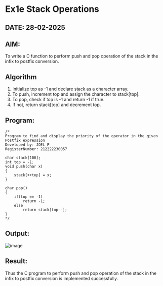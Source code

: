 # Ex1e Stack Operations
## DATE: 28-02-2025
## AIM:
To write a C function to perform push and pop operation of the stack in the infix to postfix conversion.

## Algorithm
1. Initialize top as -1 and declare stack as a character array. 
2. To push, increment top and assign the character to stack[top]. 
3. To pop, check if top is -1 and return -1 if true. 
4. If not, return stack[top] and decrement top. 

## Program:
```
/*
Program to find and display the priority of the operator in the given Postfix expression
Developed by: JOEL P
RegisterNumber: 212222230057

char stack[100]; 
int top = -1; 
void push(char x) 
{ 
    stack[++top] = x; 
} 
 
char pop() 
{ 
    if(top == -1) 
        return -1; 
    else 
        return stack[top--]; 
}  
*/
```

## Output:
![image](https://github.com/user-attachments/assets/23cf1270-fdba-4c49-ae95-3c2c5f339d3a)

## Result:
Thus the C program to perform push and pop operation of the stack in the infix to postfix conversion is implemented successfully.
